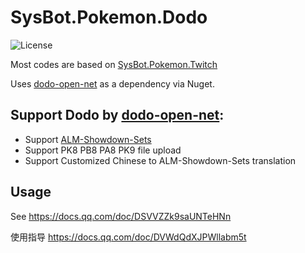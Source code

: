 # SysBot.Pokemon.Dodo
![License](https://img.shields.io/badge/License-AGPLv3-blue.svg)

Most codes are based on [SysBot.Pokemon.Twitch](https://github.com/kwsch/SysBot.NET/tree/master/SysBot.Pokemon.Twitch)

Uses [dodo-open-net](https://github.com/dodo-open/dodo-open-net) as a dependency via Nuget.

## Support Dodo by [dodo-open-net](https://github.com/dodo-open/dodo-open-net):
- Support [ALM-Showdown-Sets](https://github.com/architdate/PKHeX-Plugins/wiki/ALM-Showdown-Sets)
- Support PK8 PB8 PA8 PK9 file upload
- Support Customized Chinese to ALM-Showdown-Sets translation

## Usage
See https://docs.qq.com/doc/DSVVZZk9saUNTeHNn

使用指导 https://docs.qq.com/doc/DVWdQdXJPWllabm5t
